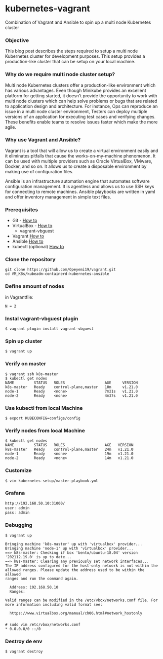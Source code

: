 # kubernetes-vagrant
Combination of Vagrant and Ansible to spin up a multi node Kubernetes cluster

### Objective 
This blog post describes the steps required to setup a multi node Kubernetes cluster for development purposes. This setup provides a production-like cluster that can be setup on your local machine.

### Why do we require multi node cluster setup? 
Multi node Kubernetes clusters offer a production-like environment which has various advantages. Even though Minikube provides an excellent platform for getting started, it doesn't provide the opportunity to work with multi node clusters which can help solve problems or bugs that are related to application design and architecture. For instance, Ops can reproduce an issue in a multi node cluster environment, Testers can deploy multiple versions of an application for executing test cases and verifying changes. These benefits enable teams to resolve issues faster which make the more agile.

### Why use Vagrant and Ansible?
Vagrant is a tool that will allow us to create a virtual environment easily and it eliminates pitfalls that cause the works-on-my-machine phenomenon. It can be used with multiple providers such as Oracle VirtualBox, VMware, Docker, and so on. It allows us to create a disposable environment by making use of configuration files.

Ansible is an infrastructure automation engine that automates software configuration management. It is agentless and allows us to use SSH keys for connecting to remote machines. Ansible playbooks are written in yaml and offer inventory management in simple text files.



### Prerequisites
- Git - [How to](https://git-scm.com/book/en/v2/Getting-Started-Installing-Git)
- VirtualBox - [How to](https://www.virtualbox.org/wiki/Linux_Downloads)
  - vagrant-vbguest
- Vagrant [How to](https://www.vagrantup.com/downloads)
- Ansible [How to](https://docs.ansible.com/ansible/latest/installation_guide/intro_installation.html)
- kubectl (optional) [How to](https://github.com/ahmetb/kubectx#installation)

### Clone the repository
```code
git clone https://github.com/Opeyemi19/vagrant.git
cd VM_K8s/kubeadm-containerd-kubernetes-ansible
```

### Define amount of nodes
in Vagrantfile:
```code
N = 2
```
### Instal vagrant-vbguest plugin
```code
$ vagrant plugin install vagrant-vbguest  
```

### Spin up cluster
```code
$ vagrant up
```

### Verify on master
```code
$ vagrant ssh k8s-master
$ kubectl get nodes
NAME         STATUS   ROLES                  AGE     VERSION
k8s-master   Ready    control-plane,master   10m     v1.21.0
node-1       Ready    <none>                 7m21s   v1.21.0
node-2       Ready    <none>                 4m37s   v1.21.0
```

### Use kubectl from local Machine
```code
$ export KUBECONFIG=configs/config
```

### Verify nodes from local Machine
```code
$ kubectl get nodes
NAME         STATUS   ROLES                  AGE   VERSION
k8s-master   Ready    control-plane,master   24m   v1.21.0
node-1       Ready    <none>                 19m   v1.21.0
node-2       Ready    <none>                 14m   v1.21.0
```

### Customize
```code
$ vim kubernetes-setup/master-playbook.yml
```

### Grafana
```markdown
http://192.168.50.10:31000/   
user: admin   
pass: admin
````

### Debugging
```code
$ vagrant up 

Bringing machine 'k8s-master' up with 'virtualbox' provider...
Bringing machine 'node-1' up with 'virtualbox' provider...
==> k8s-master: Checking if box 'bento/ubuntu-18.04' version '202112.19.0' is up to date...
==> k8s-master: Clearing any previously set network interfaces...
The IP address configured for the host-only network is not within the
allowed ranges. Please update the address used to be within the allowed
ranges and run the command again.

  Address: 192.168.50.10
  Ranges: 

Valid ranges can be modified in the /etc/vbox/networks.conf file. For
more information including valid format see:

  https://www.virtualbox.org/manual/ch06.html#network_hostonly
```
###
``` code
# sudo vim /etc/vbox/networks.conf
* 0.0.0.0/0 ::/0
```
### Destroy de env
````code
$ vagrant destroy
````
